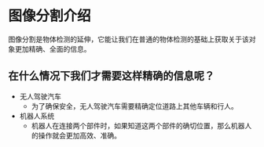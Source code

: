 
# 图像分割介绍

图像分割是物体检测的延伸，它能让我们在普通的物体检测的基础上获取关于该对象更加精确、全面的信息。

## 在什么情况下我们才需要这样精确的信息呢？

- 无人驾驶汽车
  - 为了确保安全，无人驾驶汽车需要精确定位道路上其他车辆和行人。
- 机器人系统
  - 机器人在连接两个部件时，如果知道这两个部件的确切位置，那么机器人的操作就会更加高效、准确。
